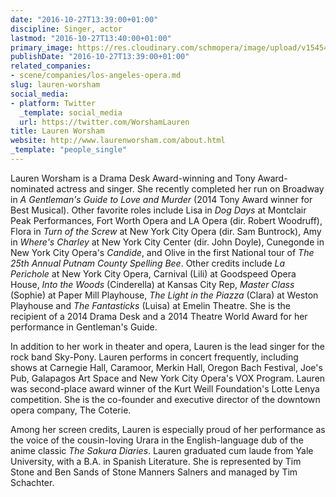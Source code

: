 ```yaml
---
date: "2016-10-27T13:39:00+01:00"
discipline: Singer, actor
lastmod: "2016-10-27T13:40:00+01:00"
primary_image: https://res.cloudinary.com/schmopera/image/upload/v1545409169/media/webhook-uploads/1477571849539/2016-10-27---Lauren-Worsham.jpg.jpg
publishDate: "2016-10-27T13:39:00+01:00"
related_companies:
- scene/companies/los-angeles-opera.md
slug: lauren-worsham
social_media:
- platform: Twitter
  _template: social_media
  url: https://twitter.com/WorshamLauren
title: Lauren Worsham
website: http://www.laurenworsham.com/about.html
_template: "people_single"
---
```


Lauren Worsham is a Drama Desk Award-winning and Tony Award-nominated actress and singer. She recently completed her run on Broadway in *A Gentleman's Guide to Love and Murder* (2014 Tony Award winner for Best Musical). Other favorite roles include Lisa in *Dog Days* at Montclair Peak Performances, Fort Worth Opera and LA Opera (dir. Robert Woodruff), Flora in *Turn of the Screw* at New York City Opera (dir. Sam Buntrock), Amy in *Where's Charley* at New York City Center (dir. John Doyle), Cunegonde in New York City Opera's *Candide*, and Olive in the first National tour of *The 25th Annual Putnam County Spelling Bee*. Other credits include *La Perichole* at New York City Opera, Carnival (Lili) at Goodspeed Opera House, *Into the Woods* (Cinderella) at Kansas City Rep, *Master Class* (Sophie) at Paper Mill Playhouse, *The Light in the Piazza* (Clara) at Weston Playhouse and *The Fantasticks* (Luisa) at Emelin Theatre. She is the recipient of a 2014 Drama Desk and a 2014 Theatre World Award for her performance in Gentleman's Guide.

In addition to her work in theater and opera, Lauren is the lead singer for the rock band Sky-Pony. Lauren performs in concert frequently, including shows at Carnegie Hall, Caramoor, Merkin Hall, Oregon Bach Festival, Joe's Pub, Galapagos Art Space and New York City Opera's VOX Program. Lauren was second-place award winner of the Kurt Weill Foundation's Lotte Lenya competition. She is the co-founder and executive director of the downtown opera company, The Coterie.

Among her screen credits, Lauren is especially proud of her performance as the voice of the cousin-loving Urara in the English-language dub of the anime classic *The Sakura Diaries*. Lauren graduated cum laude from Yale University, with a B.A. in Spanish Literature. She is represented by Tim Stone and Ben Sands of Stone Manners Salners and managed by Tim Schachter.
